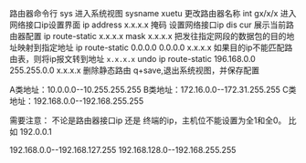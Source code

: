 路由器命令行
sys   进入系统视图
sysname xuetu 更改路由器名称
int gx/x/x 进入网络接口ip设置界面
ip address  x.x.x.x 掩码  设置网络接口ip
dis cur 展示当前路由器配置
ip route-static x.x.x.x mask x.x.x.x  把发往指定网段的数据包的目的地址映射到指定地址
ip route-static 0.0.0.0 0.0.0.0 x.x.x.x 如果目的ip不能匹配路由表，则将ip报文转到地址 `x.x.x.x`
undo ip route-static 196.168.0.0 255.255.0.0 x.x.x.x 删除静态路由
q+save,退出系统视图，并保存配置

A类地址：10.0.0.0--10.255.255.255
B类地址：172.16.0.0--172.31.255.255
C类地址：192.168.0.0--192.168.255.255

需要注意： 不论是路由器接口ip 还是 终端的ip，主机位不能设置为全1和全0。 比如 192.0.0.1


192.168.0.0--192.168.127.255
192.168.128.0--192.168.255.255


